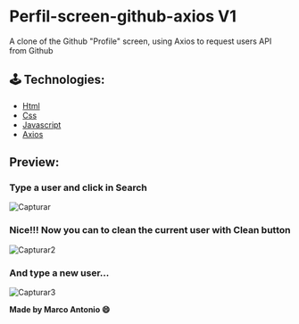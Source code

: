 # Perfil-screen-github-axios V1

A clone of the Github "Profile" screen, using Axios to request users API from Github

## 🕹 Technologies:

- [Html](https://developer.mozilla.org/pt-BR/docs/Web/HTML)
- [Css](https://developer.mozilla.org/pt-BR/docs/Web/CSS)
- [Javascript](https://developer.mozilla.org/pt-BR/docs/Web/JavaScript)
- [Axios](https://github.com/axios/axios)

## Preview:
### Type a user and click in Search
![Capturar](https://user-images.githubusercontent.com/65511251/87864603-a74aab80-c940-11ea-9b6f-f43648e98210.PNG)

### Nice!!! Now you can to clean the current user with Clean button
![Capturar2](https://user-images.githubusercontent.com/65511251/87864617-c5b0a700-c940-11ea-983f-f74b75a1bd66.PNG)

### And type a new user...
![Capturar3](https://user-images.githubusercontent.com/65511251/87864618-c6e1d400-c940-11ea-9c61-d0f853a81a00.PNG)

**Made by Marco Antonio 😄**

